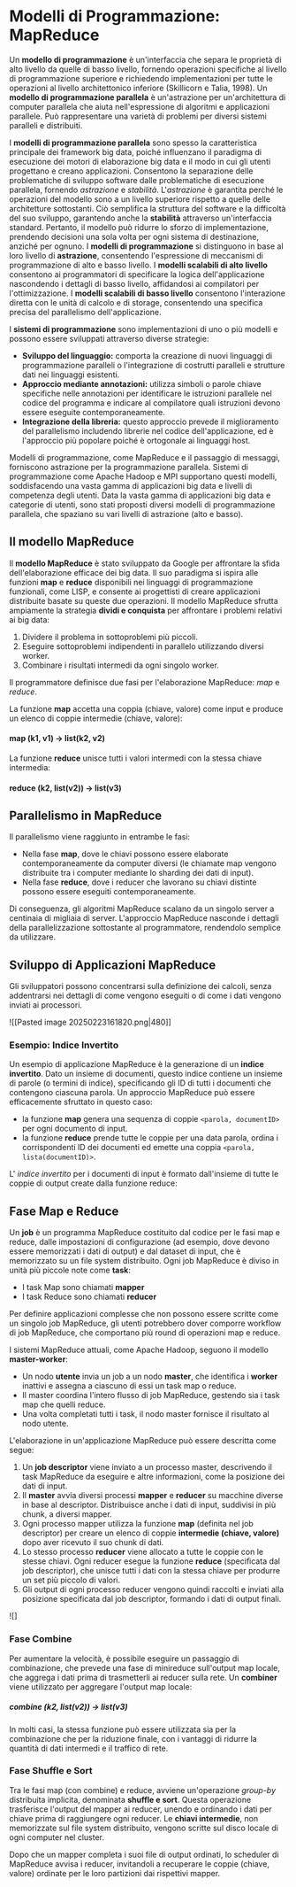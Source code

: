 
# Modelli di Programmazione: MapReduce 

Un **modello di programmazione** è un'interfaccia che separa le proprietà di alto livello da quelle di basso livello, fornendo operazioni specifiche al livello di programmazione superiore e richiedendo implementazioni per tutte le operazioni al livello architettonico inferiore (Skillicorn e Talia, 1998). Un **modello di programmazione parallela** è un'astrazione per un'architettura di computer parallela che aiuta nell'espressione di algoritmi e applicazioni parallele. Può rappresentare una varietà di problemi per diversi sistemi paralleli e distribuiti.

I **modelli di programmazione parallela** sono spesso la caratteristica principale dei framework big data, poiché influenzano il paradigma di esecuzione dei motori di elaborazione big data e il modo in cui gli utenti progettano e creano applicazioni. Consentono la separazione delle problematiche di sviluppo software dalle problematiche di esecuzione parallela, fornendo *astrazione* e *stabilità*. L'*astrazione* è garantita perché le operazioni del modello sono a un livello superiore rispetto a quelle delle architetture sottostanti. Ciò semplifica la struttura del software e la difficoltà del suo sviluppo, garantendo anche la **stabilità** attraverso un'interfaccia standard. Pertanto, il modello può ridurre lo sforzo di implementazione, prendendo decisioni una sola volta per ogni sistema di destinazione, anziché per ognuno. I **modelli di programmazione** si distinguono in base al loro livello di **astrazione**, consentendo l'espressione di meccanismi di programmazione di alto e basso livello. I **modelli scalabili di alto livello** consentono ai programmatori di specificare la logica dell'applicazione nascondendo i dettagli di basso livello, affidandosi ai compilatori per l'ottimizzazione. I **modelli scalabili di basso livello** consentono l'interazione diretta con le unità di calcolo e di storage, consentendo una specifica precisa del parallelismo dell'applicazione.

I **sistemi di programmazione** sono implementazioni di uno o più modelli e possono essere sviluppati attraverso diverse strategie:

* **Sviluppo del linguaggio:** comporta la creazione di nuovi linguaggi di programmazione paralleli o l'integrazione di costrutti paralleli e strutture dati nei linguaggi esistenti.
* **Approccio mediante annotazioni:** utilizza simboli o parole chiave specifiche nelle annotazioni per identificare le istruzioni parallele nel codice del programma e indicare al compilatore quali istruzioni devono essere eseguite contemporaneamente.
* **Integrazione della libreria:** questo approccio prevede il miglioramento del parallelismo includendo librerie nel codice dell'applicazione, ed è l'approccio più popolare poiché è ortogonale ai linguaggi host.

Modelli di programmazione, come MapReduce e il passaggio di messaggi, forniscono astrazione per la programmazione parallela. Sistemi di programmazione come Apache Hadoop e MPI supportano questi modelli, soddisfacendo una vasta gamma di applicazioni big data e livelli di competenza degli utenti. Data la vasta gamma di applicazioni big data e categorie di utenti, sono stati proposti diversi modelli di programmazione parallela, che spaziano su vari livelli di astrazione (alto e basso).

## Il modello MapReduce

Il **modello MapReduce** è stato sviluppato da Google per affrontare la sfida dell'elaborazione efficace dei big data. Il suo paradigma si ispira alle funzioni **map** e **reduce** disponibili nei linguaggi di programmazione funzionali, come LISP, e consente ai progettisti di creare applicazioni distribuite basate su queste due operazioni. Il modello MapReduce sfrutta ampiamente la strategia **dividi e conquista** per affrontare i problemi relativi ai big data:

1. Dividere il problema in sottoproblemi più piccoli.
2. Eseguire sottoproblemi indipendenti in parallelo utilizzando diversi worker.
3. Combinare i risultati intermedi da ogni singolo worker.

Il programmatore definisce due fasi per l'elaborazione MapReduce: *map* e *reduce*.

La funzione **map** accetta una coppia (chiave, valore) come input e produce un elenco di coppie intermedie (chiave, valore):

#### **map (k1, v1) → list(k2, v2)**

La funzione **reduce** unisce tutti i valori intermedi con la stessa chiave intermedia:

#### **reduce (k2, list(v2)) → list(v3)**

## Parallelismo in MapReduce

Il parallelismo viene raggiunto in entrambe le fasi:

* Nella fase **map**, dove le chiavi possono essere elaborate contemporaneamente da computer diversi (le chiamate map vengono distribuite tra i computer mediante lo sharding dei dati di input).
* Nella fase **reduce**, dove i reducer che lavorano su chiavi distinte possono essere eseguiti contemporaneamente.

Di conseguenza, gli algoritmi MapReduce scalano da un singolo server a centinaia di migliaia di server. L'approccio MapReduce nasconde i dettagli della parallelizzazione sottostante al programmatore, rendendolo semplice da utilizzare.

## Sviluppo di Applicazioni MapReduce

Gli sviluppatori possono concentrarsi sulla definizione dei calcoli, senza addentrarsi nei dettagli di come vengono eseguiti o di come i dati vengono inviati ai processori.

![[Pasted image 20250223161820.png|480]]
### Esempio: Indice Invertito

Un esempio di applicazione MapReduce è la generazione di un **indice invertito**. Dato un insieme di documenti, questo indice contiene un insieme di parole (o termini di indice), specificando gli ID di tutti i documenti che contengono ciascuna parola. Un approccio MapReduce può essere efficacemente sfruttato in questo caso:

* la funzione **map** genera una sequenza di coppie `<parola, documentID>` per ogni documento di input.
* la funzione **reduce** prende tutte le coppie per una data parola, ordina i corrispondenti ID dei documenti ed emette una coppia `<parola, lista(documentID)>`.

L' *indice invertito* per i documenti di input è formato dall'insieme di tutte le coppie di output create dalla funzione reduce:

## Fase Map e Reduce

Un **job** è un programma MapReduce costituito dal codice per le fasi map e reduce, dalle impostazioni di configurazione (ad esempio, dove devono essere memorizzati i dati di output) e dal dataset di input, che è memorizzato su un file system distribuito. Ogni job MapReduce è diviso in unità più piccole note come **task**:

* I task Map sono chiamati **mapper**
* I task Reduce sono chiamati **reducer**

Per definire applicazioni complesse che non possono essere scritte come un singolo job MapReduce, gli utenti potrebbero dover comporre workflow di job MapReduce, che comportano più round di operazioni map e reduce.

I sistemi MapReduce attuali, come Apache Hadoop, seguono il modello **master-worker**:

* Un nodo **utente** invia un job a un nodo **master**, che identifica i **worker** inattivi e assegna a ciascuno di essi un task map o reduce.
* Il master coordina l'intero flusso di job MapReduce, gestendo sia i task map che quelli reduce.
* Una volta completati tutti i task, il nodo master fornisce il risultato al nodo utente.

L'elaborazione in un'applicazione MapReduce può essere descritta come segue:

1. Un **job descriptor** viene inviato a un processo master, descrivendo il task MapReduce da eseguire e altre informazioni, come la posizione dei dati di input.
2. Il **master** avvia diversi processi **mapper** e **reducer** su macchine diverse in base al descriptor. Distribuisce anche i dati di input, suddivisi in più chunk, a diversi mapper.
3. Ogni processo mapper utilizza la funzione **map** (definita nel job descriptor) per creare un elenco di coppie **intermedie (chiave, valore)** dopo aver ricevuto il suo chunk di dati.
4. Lo stesso processo **reducer** viene allocato a tutte le coppie con le stesse chiavi. Ogni reducer esegue la funzione **reduce** (specificata dal job descriptor), che unisce tutti i dati con la stessa chiave per produrre un set più piccolo di valori.
5. Gli output di ogni processo reducer vengono quindi raccolti e inviati alla posizione specificata dal job descriptor, formando i dati di output finali.

![[](_page_15_Figure_4.jpeg)]

### Fase Combine

Per aumentare la velocità, è possibile eseguire un passaggio di combinazione, che prevede una fase di minireduce sull'output map locale, che aggrega i dati prima di trasmetterli ai reducer sulla rete. Un **combiner** viene utilizzato per aggregare l'output map locale:

##### combine (k2, list(v2)) → list(v3)

In molti casi, la stessa funzione può essere utilizzata sia per la combinazione che per la riduzione finale, con i vantaggi di ridurre la quantità di dati intermedi e il traffico di rete.

### Fase Shuffle e Sort

Tra le fasi map (con combine) e reduce, avviene un'operazione *group-by* distribuita implicita, denominata **shuffle e sort**. Questa operazione trasferisce l'output del mapper ai reducer, unendo e ordinando i dati per chiave prima di raggiungere ogni reducer. Le **chiavi intermedie**, non memorizzate sul file system distribuito, vengono scritte sul disco locale di ogni computer nel cluster.

Dopo che un mapper completa i suoi file di output ordinati, lo scheduler di MapReduce avvisa i reducer, invitandoli a recuperare le coppie (chiave, valore) ordinate per le loro partizioni dai rispettivi mapper.

